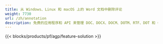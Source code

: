 ```yaml
---
title: 从 Windows、Linux 和 macOS 上的 Word 文档中删除评论 
weight: 7730
url: /zh/annotation
description: 免费的应用程序和 API 来管理 DOC、DOCX、DOCM、DOTM、RTF、DOT 和 ODT 文件的注释
---
```


{{< blocks/products/pf/agp/feature-solution >}} 

